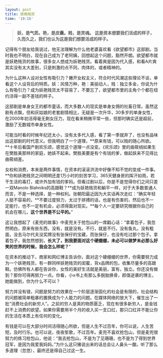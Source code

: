 ```yaml
---
layout: post
title: 妖艳贱货
time: '19:16'
---
```


> **妖，是气质。艳，是皮囊。贱，是灵魂。**
> **这是资本想要我们活成的样子，久而久之，我们也认为这是我们想要活成的样子。**

记得有个朋友给我说过，他无法理解为什么他老婆喜欢看《欲望都市》这部剧。当时我也不明白，现在自己成为了老阿姨，回想起这个问题，豁然开朗。欲望都市就是妖艳贱货的故事，很多女人想成为妖艳贱货。看着爽是因为代入感，和看A片爽其实没有太大差别，只是刺激的点不同，肉体的，或者精神的。

为什么这种人设对女性有吸引力？撇开女权主义，符合时代风潮这些理论不谈，单看这个人设背后的特质。妖：风情万种，艳：美丽动人，贱：独立多金，你说为什么有吸引力？成为妖艳贱货太不容易了，不要忘了，欲望都市里的主角个个都在纽约活得一副不差钱的样子。

这部剧是单身女王的都市童话，而大多数人的现实是单身女佣的社畜日常。虽然这剧有点飘，但和灰姑娘的老套剧情相比，无疑是一次升华，30多岁的单身女性，在2000年初活得毫无剩女压力，现在看来稍微平常一些，但那时确实还是超前，激励了无数城市单身女性。

可能当时看的时候年纪还太小，没有太多代入感，看了第一季就弃了，也没有品味出这部剧的时代意义。但我明白了一个道理，**原来有钱，可以贱的随心所欲。**十年后看国产剧欢乐颂，感觉这个道理一点没变。《欢乐颂》里的曲筱绡如果生在樊胜美那样的家庭，她妖不起来。樊胜美要是有个有钱的爹，做起妖来不见得比曲筱绡差。

女权和消费，本来是两件事情，在资本的滚滚洪流中好像不知不觉的变成一件事。**你和妖艳贱货之间明明还差1万小时的刻苦学习，365天健身房的挥汗如雨，若干生活的毒打，或许外加有钱的爹妈。但看过剧以后，你是不是觉得你们之间只差一双Manolo Blahniks的高跟鞋？**成为妖艳贱货和躺平一样，对于大多数普通人而言，不是一种选择，是一种权利。张朝阳最近因为大实话再次走红：“确实年轻人挺不容易的，**不要过度努力，太过于拼搏的话，也是有伤害的，然后也不一定能行，也不一定有机会，必须得面对现实。**每个人一定要研究根据你自己的机会在哪儿，**这个世界是不公平的。**”

这让我想起了《麦兜的故事》中麦兜关于抢包山的一席戳心话：“拿着包子，我忽然明白，原来有些东西，没有，就是没有。不行，就是不行。没有鱼丸，没有粗面，没去马尔代夫没奖牌没有张保仔的宝藏，而张保仔，也没有吃过那个包子。拿着包子，我忽然想到，**长大了，到我要面对这个硬绷绷，未必可以做梦未必那么好笑的世界的时候，我会怎么样呢？**”

在资本的推动下，商家和网红博主告诉你，面对这个硬绷绷的世界，你需要努力成为一个妖艳贱货，有一群同样妖艳贱货的闺蜜，背x品牌的包，收集尽量多的高跟鞋。仿佛所有人都在告诉你，女性的美好生活就是美丽，富有，独立。你还没有做到？那你可得再努力一点。你看，小x书上有那么多脱胎换骨，颜值逆袭的博主，她能做到，你为什么不可以？

努力并没有错，问题是努力的效果在一个阶层逐渐固化的社会是有限的，社会结构的问题被简单粗暴的置换成为个人能力的问题。在媒体网络的放大下，催生出了一批“消费社会的新穷人”。之前的穷人是真的物质匮乏，现在有很多新穷人，是金钱赶不上消费的欲望。如果你需要用半个月的收入买一支口红，那只口红并不能让你的生活在本质上有任何的变化。

有钱是可以在大部分时间活得随心所欲，但是人生不过百年，你可以说，人生苦短，及时行乐。也可以说，夜夜笙歌，不过百年。麦兜不喜欢抢包山，但是麦兜很努力的练习抢包山，他说：“我去抢包山，不是为了见珊珊，也不是为了得到世界冠军，是因为我爱我妈妈。”为什么这只猪说出来的话总会让人鼻头一酸。听了那么多道理（忽悠），最终还是得自己过这一生。

